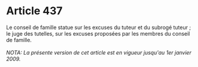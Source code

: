 # Article 437

Le conseil de famille statue sur les excuses du tuteur et du subrogé tuteur ; le juge des tutelles, sur les excuses proposées par les membres du conseil de famille.<br/><br/><i>NOTA:  La présente version de cet article est en vigueur jusqu'au 1er janvier 2009.</i>